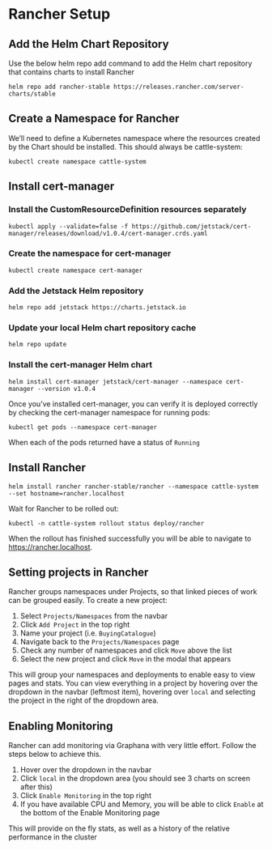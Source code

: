 # Rancher Setup

## Add the Helm Chart Repository

Use the below helm repo add command to add the Helm chart repository that contains charts to install Rancher

```
helm repo add rancher-stable https://releases.rancher.com/server-charts/stable
```

## Create a Namespace for Rancher

We’ll need to define a Kubernetes namespace where the resources created by the Chart should be installed. This should always be cattle-system:

```
kubectl create namespace cattle-system
```

## Install cert-manager

### Install the CustomResourceDefinition resources separately

```
kubectl apply --validate=false -f https://github.com/jetstack/cert-manager/releases/download/v1.0.4/cert-manager.crds.yaml
```

### Create the namespace for cert-manager

```
kubectl create namespace cert-manager
```

### Add the Jetstack Helm repository

```
helm repo add jetstack https://charts.jetstack.io
```

### Update your local Helm chart repository cache

```
helm repo update
```

### Install the cert-manager Helm chart

```
helm install cert-manager jetstack/cert-manager --namespace cert-manager --version v1.0.4
```

Once you’ve installed cert-manager, you can verify it is deployed correctly by checking the cert-manager namespace for running pods:
```
kubectl get pods --namespace cert-manager
```
When each of the pods returned have a status of `Running`

## Install Rancher

```
helm install rancher rancher-stable/rancher --namespace cattle-system --set hostname=rancher.localhost
```

Wait for Rancher to be rolled out:

```
kubectl -n cattle-system rollout status deploy/rancher
```

When the rollout has finished successfully you will be able to navigate to https://rancher.localhost.

## Setting projects in Rancher

Rancher groups namespaces under Projects, so that linked pieces of work can be grouped easily. To create a new project:

1. Select `Projects/Namespaces` from the navbar
2. Click `Add Project` in the top right
3. Name your project (i.e. `BuyingCatalogue`)
4. Navigate back to the `Projects/Namespaces` page
5. Check any number of namespaces and click `Move` above the list
6. Select the new project and click `Move` in the modal that appears

This will group your namespaces and deployments to enable easy to view pages and stats. You can view everything in a project by hovering over the dropdown in the navbar (leftmost item), hovering over `local` and selecting the project in the right of the dropdown area.

## Enabling Monitoring

Rancher can add monitoring via Graphana with very little effort. Follow the steps below to achieve this.

1. Hover over the dropdown in the navbar
2. Click `local` in the dropdown area (you should see 3 charts on screen after this)
3. Click `Enable Monitoring` in the top right
4. If you have available CPU and Memory, you will be able to click `Enable` at the bottom of the Enable Monitoring page

This will provide on the fly stats, as well as a history of the relative performance in the cluster